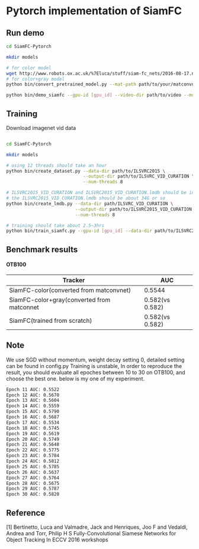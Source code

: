 # Pytorch implementation of SiamFC

## Run demo
```bash
cd SiamFC-Pytorch

mkdir models

# for color model
wget http://www.robots.ox.ac.uk/%7Eluca/stuff/siam-fc_nets/2016-08-17.net.mat -o models/2016-08-17.net.mat
# for color+gray model
python bin/convert_pretrained_model.py --mat-path path/to/your/matconvnetmodel

python bin/demo_siamfc --gpu-id [gpu_id] --video-dir path/to/video --model-path path/to/model

```
## Training
Download imagenet vid data
```bash

cd SiamFC-Pytorch

mkdir models

# using 12 threads should take an hour
python bin/create_dataset.py --data-dir path/to/ILSVRC2015 \
							 --output-dir path/to/ILSVRC_VID_CURATION \
							 --num-threads 8

# ILSVRC2015_VID_CURATION and ILSVRC2015_VID_CURATION.lmdb should be in the same directory
# the ILSVRC2015_VID_CURATION.lmdb should be about 34G or so
python bin/create_lmdb.py --data-dir path/ILSVRC_VID_CURATION \
						  --output-dir path/to/ILSVRC2015_VID_CURATION.lmdb \
						  --num-threads 8

# training should take about 2.5~3hrs
python bin/train_siamfc.py --gpu-id [gpu_id] --data-dir path/to/ILSVRC2015_VID_CURATION
```
## Benchmark results
#### OTB100

| Tracker 			    					 | AUC            |
| --------------------------------- 		 | -------------- |
| SiamFC-color(converted from matconvnet)    | 0.5544		  |
| SiamFC-color+gray(converted from matconnet | 0.582(vs 0.582)|
| SiamFC(trained from scratch)      		 | 0.582(vs 0.582)|

## Note
We use SGD without momentum, weight decay setting 0, detailed setting can be found in config.py
Training is unstable, In order to reproduce the result, you should evaluate all epoches between 
10 to 30 on OTB100, and choose the best one.
below is my one of my experiment.
```bash
Epoch 11 AUC: 0.5522
Epoch 12 AUC: 0.5670
Epoch 13 AUC: 0.5604
Epoch 14 AUC: 0.5559
Epoch 15 AUC: 0.5790
Epoch 16 AUC: 0.5687
Epoch 17 AUC: 0.5534
Epoch 18 AUC: 0.5745
Epoch 19 AUC: 0.5619
Epoch 20 AUC: 0.5749
Epoch 21 AUC: 0.5648
Epoch 22 AUC: 0.5775
Epoch 23 AUC: 0.5784
Epoch 24 AUC: 0.5812
Epoch 25 AUC: 0.5785
Epoch 26 AUC: 0.5637
Epoch 27 AUC: 0.5764
Epoch 28 AUC: 0.5675
Epoch 29 AUC: 0.5787
Epoch 30 AUC: 0.5820
```
## Reference
[1] Bertinetto, Luca and Valmadre, Jack and Henriques, Joo F and Vedaldi, Andrea and Torr, Philip H S
		Fully-Convolutional Siamese Networks for Object Tracking
		In ECCV 2016 workshops
